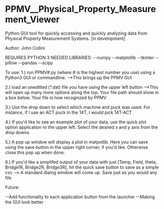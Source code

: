 # PPMV__Physical_Property_Measurement_Viewer
Python GUI tool for quickly accessing and quickly analyzing data from Physical Property Measurement Systems. [in development]

Author: John Collini

REQUIRES PYTHON 3
NEEDED LIBRARIES:
--numpy
--matplotlib
--tkinter
--pillow
--pandas
--scipy

To use: 
1.) run PPMV#.py (where # is the highest number you use) using a Python3 GUI or commandline.
	-->This brings up the PPMV GUI

2.) load an uneditted (*.dat) file you have using the upper left button
	-->This will open up many more options along the top. Your file path should show in a box below. Your file is now recognized by PPMV
	   
3.) Use the drop down to select which machine and puck was used. For instance, if I use an ACT puck in the 14T, I would pick 14T-ACT

4.) If you'd like to see an example plot of your data, use the quick plot option application ro the upper left. Select the desired x and y axis from the drop downs

5.) A pop up window will display a plot in matpotlib. Here you can save using the save button in the upper right corner, if you'd like. 
Otherwise close this pop up when done.

6.) If you'd like a simplifed output of your data with just [Temp, Field, theta, Bridge1R, Bridge2R, Bridge3R], hit the quick save button to save as a simple csv
	--> A standard dialog window will come up. Save just as you would any file

Future:

--Add functionality to each application button from the launcher
--Making the GUI look better	     
